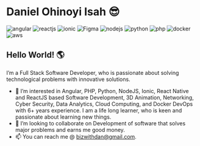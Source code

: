 # Daniel Ohinoyi Isah 😎

![angular](https://user-images.githubusercontent.com/15150357/218482195-19bd15fb-56cd-4311-aec3-08fe3809f917.png)
![reactjs](https://user-images.githubusercontent.com/15150357/218488704-e391d9f0-d4a9-43cc-bd61-6d2b76550d60.png)
![ionic](https://github.com/user-attachments/assets/35b407c5-413e-4641-9a39-6ccadfd89fe9)
![Figma](https://github.com/user-attachments/assets/d2d6a63f-7b3d-4380-9143-075e44a0bfe5)
![nodejs](https://user-images.githubusercontent.com/15150357/218482311-bd80c323-b285-4519-8413-3ea16e7960d8.png)
![python](https://github.com/danzycool/danzycool/assets/15150357/c1ce8372-6cee-4d83-9332-bc24bf0ccd55)
![php](https://user-images.githubusercontent.com/15150357/218482380-b776be75-9ab9-491f-af60-fa7333b4c2b5.png)
![docker](https://user-images.githubusercontent.com/15150357/218486101-7d8c8bc6-fd53-4831-ae43-3a81b591f19f.png)
![aws](https://user-images.githubusercontent.com/15150357/218486131-91ed12fd-bb9b-49ab-80e0-98f31fc957d6.png)




## Hello World! 🌎


I’m a Full Stack Software Developer, who is passionate about solving technological problems with innovative solutions.

- 💞️ I’m interested in Angular, PHP, Python, NodeJS, Ionic, React Native and ReactJS based Software Development, 3D Animation, Networking, Cyber Security, Data Analytics, Cloud Computing, and Docker DevOps with 6+ years experience. I am a life long learner, who is keen and passionate about learning new things.
- 👀 I’m looking to collaborate on Development of software that solves major problems and earns me good money.
- 📫 You can reach me @ bizwithdan@gmail.com.

<!---
danzycool/danzycool is a ✨ special ✨ repository because its `README.md` (this file) appears on your GitHub profile.
You can click the Preview link to take a look at your changes.
--->
